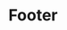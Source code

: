---
title: Footer
routable: false
visible: false
expires: 0
pageOptions:
    noIndex: true
sitemap:
   ignore: true
# do not change taxonomy definition
# unique category is an identifier in templates/partials/footer.html.twig
taxonomy:
   tag: 'unique-footer'

# custom fields
social:
  headline: Stay in touch
  byline:
    # (values) bold | italic | uppercase | normal-case | small | normal-case
    text: In posuere eleifend <span class="nowrap">odio quisque</span> semper.
  button:
    # (values) bold | italic | uppercase | normal-case | small | normal-case
    # icon fa-envelope-o
    text: 'Newsletter'
    class: 'fa-envelope-o'
    url: 'https://kittyfishfrommars.github.io'
  items:
    -
      title: YouTube
      icon: fa fa-youtube-play
      url: 'https://youtube.com'
    -
      title: Facebook
      icon: fa fa-facebook
      url: 'https://facebook.com'
    -
      title: Tickets
      # icon: fa fa-ticket
      icon: fa fa-tags
      url: 'https://github.com/kittyfishfrommars'
  legal:
    credits:
      title: 'Credits'
      id: '#credits'
    privacy:
      title: 'Privacy Policy'
      id: '#privacy'
    notice:
      title: 'Legal Notice'
    #  id: ''
---